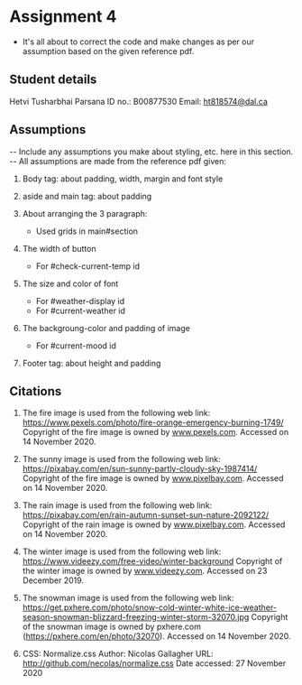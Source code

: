 # Assignment 4
- It's all about to correct the code and make changes as per our assumption based on the given reference pdf.


## Student details

Hetvi Tusharbhai Parsana
ID no.: B00877530
Email: ht818574@dal.ca

## Assumptions
-- Include any assumptions you make about styling, etc. here in this section.
-- All assumptions are made from the reference pdf given:

1. Body tag: about padding, width, margin and font style

2. aside and main tag: about padding

3. About arranging the 3 paragraph:
    - Used grids in main#section

4. The width of button
    - For #check-current-temp id

5. The size and color of font
    - For #weather-display id
    - For #current-weather id

6. The backgroung-color and padding of image
    - For #current-mood id
    
7. Footer tag: about height and padding



## Citations
1. The fire image is used from the following web link: https://www.pexels.com/photo/fire-orange-emergency-burning-1749/
Copyright of the fire image is owned by www.pexels.com. Accessed on 14 November 2020.

2. The sunny image is used from the following web link: https://pixabay.com/en/sun-sunny-partly-cloudy-sky-1987414/
Copyright of the fire image is owned by www.pixelbay.com. Accessed on 14 November 2020.

3. The rain image is used from the following web link: https://pixabay.com/en/rain-autumn-sunset-sun-nature-2092122/
Copyright of the rain image is owned by www.pixelbay.com. Accessed on 14 November 2020.

4. The winter image is used from the following web link: https://www.videezy.com/free-video/winter-background
Copyright of the winter image is owned by www.videezy.com. Accessed on 23 December 2019.

5. The snowman image is used from the following web link: https://get.pxhere.com/photo/snow-cold-winter-white-ice-weather-season-snowman-blizzard-freezing-winter-storm-32070.jpg
Copyright of the snowman image is owned by pxhere.com (https://pxhere.com/en/photo/32070). Accessed on 14 November 2020.

6. CSS: Normalize.css 
	Author: Nicolas Gallagher
	URL: http://github.com/necolas/normalize.css
    Date accessed: 27 November 2020
        